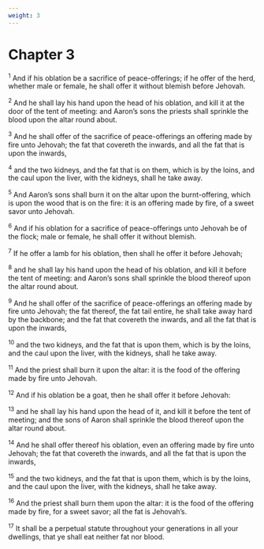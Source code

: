 ```yaml
---
weight: 3
---
```


# Chapter 3

<sup>1</sup> And if his oblation be a sacrifice of peace-offerings; if he offer of the herd, whether male or female, he shall offer it without blemish before Jehovah. 

<sup>2</sup> And he shall lay his hand upon the head of his oblation, and kill it at the door of the tent of meeting: and Aaron’s sons the priests shall sprinkle the blood upon the altar round about. 

<sup>3</sup> And he shall offer of the sacrifice of peace-offerings an offering made by fire unto Jehovah; the fat that covereth the inwards, and all the fat that is upon the inwards, 

<sup>4</sup> and the two kidneys, and the fat that is on them, which is by the loins, and the caul upon the liver, with the kidneys, shall he take away. 

<sup>5</sup> And Aaron’s sons shall burn it on the altar upon the burnt-offering, which is upon the wood that is on the fire: it is an offering made by fire, of a sweet savor unto Jehovah. 

<sup>6</sup> And if his oblation for a sacrifice of peace-offerings unto Jehovah be of the flock; male or female, he shall offer it without blemish. 

<sup>7</sup> If he offer a lamb for his oblation, then shall he offer it before Jehovah; 

<sup>8</sup> and he shall lay his hand upon the head of his oblation, and kill it before the tent of meeting: and Aaron’s sons shall sprinkle the blood thereof upon the altar round about. 

<sup>9</sup> And he shall offer of the sacrifice of peace-offerings an offering made by fire unto Jehovah; the fat thereof, the fat tail entire, he shall take away hard by the backbone; and the fat that covereth the inwards, and all the fat that is upon the inwards, 

<sup>10</sup> and the two kidneys, and the fat that is upon them, which is by the loins, and the caul upon the liver, with the kidneys, shall he take away. 

<sup>11</sup> And the priest shall burn it upon the altar: it is the food of the offering made by fire unto Jehovah. 

<sup>12</sup> And if his oblation be a goat, then he shall offer it before Jehovah: 

<sup>13</sup> and he shall lay his hand upon the head of it, and kill it before the tent of meeting; and the sons of Aaron shall sprinkle the blood thereof upon the altar round about. 

<sup>14</sup> And he shall offer thereof his oblation, even an offering made by fire unto Jehovah; the fat that covereth the inwards, and all the fat that is upon the inwards, 

<sup>15</sup> and the two kidneys, and the fat that is upon them, which is by the loins, and the caul upon the liver, with the kidneys, shall he take away. 

<sup>16</sup> And the priest shall burn them upon the altar: it is the food of the offering made by fire, for a sweet savor; all the fat is Jehovah’s. 

<sup>17</sup> It shall be a perpetual statute throughout your generations in all your dwellings, that ye shall eat neither fat nor blood. 


